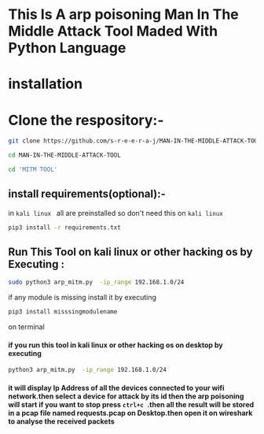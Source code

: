 # This Is A arp poisoning  Man In The Middle Attack Tool Maded With Python Language

# installation 


# Clone the respository:-


```bash
git clone https://github.com/s-r-e-e-r-a-j/MAN-IN-THE-MIDDLE-ATTACK-TOOL.git
```

```bash
cd MAN-IN-THE-MIDDLE-ATTACK-TOOL
```

```bash
cd 'MITM TOOL'
 ```

## install requirements(optional):-

in `kali linux `  all are preinstalled so don't need this on `kali linux`

```bash
pip3 install -r requirements.txt
```


## Run This Tool on kali linux or other hacking os by Executing :

```bash
sudo python3 arp_mitm.py  -ip_range 192.168.1.0/24
 ```


if any module is missing install it by executing
```bash
pip3 install misssingmodulename
```
on terminal

#### if you run this tool in kali linux or other hacking os on desktop by executing
```bash
python3 arp_mitm.py  -ip_range 192.168.1.0/24
```
#### it will display Ip Address of all the devices connected to your wifi network.then select a device for attack by its id then the arp poisoning will start if you want to stop press ```ctrl+c ```.then all the result will be stored in a pcap file named requests.pcap on Desktop.then open it on wireshark to analyse the received packets

